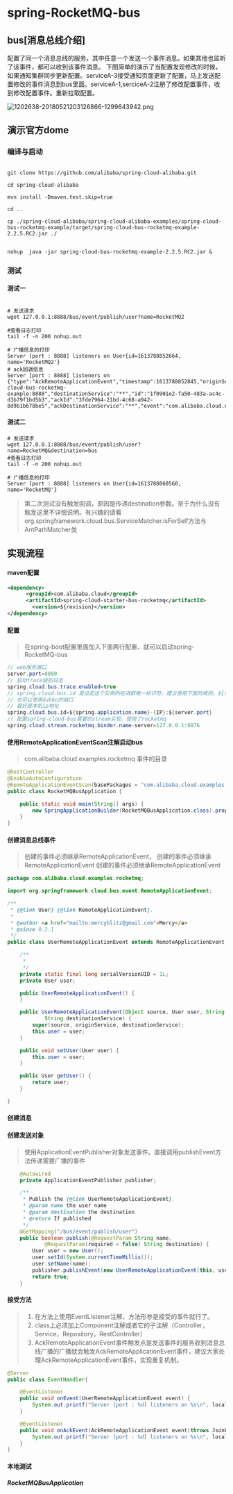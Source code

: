# spring-RocketMQ-bus

## bus[消息总线介绍]
配置了同一个消息总线的服务，其中任意一个发送一个事件消息。如果其他也监听了该事件，都可以收到该事件消息。
下图简单的演示了当配置发现修改的时候，如果通知集群同步更新配置。serviceA-3接受通知页面更新了配置，马上发送配置修改的事件消息到bus里面。serviceA-1,serciceA-2注册了修改配置事件，收到修改配置事件。重新拉取配置。


![1202638-20180521203126866-1299643942.png](https://cdn.nlark.com/yuque/0/2021/png/1509048/1613234725918-604aa261-8ea7-4a62-baff-43db475a379f.png#align=left&display=inline&height=580&margin=%5Bobject%20Object%5D&name=1202638-20180521203126866-1299643942.png&originHeight=580&originWidth=968&size=70094&status=done&style=none&width=968)



## 演示官方dome

### 编译与启动
```shell

git clone https://github.com/alibaba/spring-cloud-alibaba.git

cd spring-cloud-alibaba

mvn install -Dmaven.test.skip=true

cd ..

cp ./spring-cloud-alibaba/spring-cloud-alibaba-examples/spring-cloud-bus-rocketmq-example/target/spring-cloud-bus-rocketmq-example-2.2.5.RC2.jar ./


nohup  java -jar spring-cloud-bus-rocketmq-example-2.2.5.RC2.jar &

```
### 测试

#### 测试一
```shell

# 发送请求
wget 127.0.0.1:8888/bus/event/publish/user?name=RocketMQ2

#查看日志打印
tail -f -n 200 nohup.out

# 广播信息的打印
Server [port : 8888] listeners on User{id=1613788852664, name='RocketMQ2'}
# ack回调信息
Server [port : 8888] listeners on {"type":"AckRemoteApplicationEvent","timestamp":1613788852845,"originService":"spring-cloud-bus-rocketmq-example:8888","destinationService":"**","id":"1f0901e2-fa50-483a-ac4c-d3b79f1bd5b3","ackId":"3fde7964-21bd-4c68-a942-8d9b1b678be5","ackDestinationService":"**","event":"com.alibaba.cloud.examples.rocketmq.UserRemoteApplicationEvent"}
```


#### 测试二
```shell
# 发送请求
wget 127.0.0.1:8888/bus/event/publish/user?name=RocketMQ&destination=bus
#查看日志打印
tail -f -n 200 nohup.out

# 广播信息的打印
Server [port : 8888] listeners on User{id=1613788060560, name='RocketMQ'}

```
> 第二次测试没有触发回调，原因是传递destination参数。至于为什么没有触发这里不详细说明。有兴趣的请看org.springframework.cloud.bus.ServiceMatcher.isForSelf方法与AntPathMatcher类

## 实现流程
#### maven配置
```xml
<dependency>
      <groupId>com.alibaba.cloud</groupId>
      <artifactId>spring-cloud-starter-bus-rocketmq</artifactId>
  		<version>${revision}</version>
</dependency>
```


#### 配置
> 在spring-boot配置里面加入下面两行配置，就可以启动spring-RocketMQ-bus

```java
// web服务端口
server.port=8080
// 启动trace级别日志
spring.cloud.bus.trace.enabled=true
// spring.cloud.bus.id 是设定这个实例的在进群唯一标识符。建议使用下面的规则。${项目名}:${服务端口}
// 也可以使用dubbo的端口
// 最好是本机ip地址
spring.cloud.bus.id=${spring.application.name}-{IP}:${server.port}
// 配置spring-cloud-bus需要的stream实现，使用了rocketmq
spring.cloud.stream.rocketmq.binder.name-server=127.0.0.1:9876

```
#### 使用RemoteApplicationEventScan注解启动bus
> com.alibaba.cloud.examples.rocketmq 事件的目录

```java
@RestController
@EnableAutoConfiguration
@RemoteApplicationEventScan(basePackages = "com.alibaba.cloud.examples.rocketmq")
public class RocketMQBusApplication {

	public static void main(String[] args) {
		new SpringApplicationBuilder(RocketMQBusApplication.class).properties("IP").run(args);
	}
}
```
#### 创建消息总线事件


>  创建的事件必须继承RemoteApplicationEvent，
>  创建的事件必须继承RemoteApplicationEvent
>  创建的事件必须继承RemoteApplicationEvent

```java
package com.alibaba.cloud.examples.rocketmq;

import org.springframework.cloud.bus.event.RemoteApplicationEvent;

/**
 * {@link User} {@link RemoteApplicationEvent}.
 *
 * @author <a href="mailto:mercyblitz@gmail.com">Mercy</a>
 * @since 0.2.1
 */
public class UserRemoteApplicationEvent extends RemoteApplicationEvent {

	/**
	 * 
	 */
	private static final long serialVersionUID = 1L;
	private User user;

	public UserRemoteApplicationEvent() {
	}

	public UserRemoteApplicationEvent(Object source, User user, String originService,
			String destinationService) {
		super(source, originService, destinationService);
		this.user = user;
	}

	public void setUser(User user) {
		this.user = user;
	}

	public User getUser() {
		return user;
	}

}
```
#### 创建消息


#### 创建发送对象
> 使用ApplicationEventPublisher对象发送事件。直接调用publishEvent方法传递需要广播的事件

```java
	@Autowired
	private ApplicationEventPublisher publisher;

	/**
	 * Publish the {@link UserRemoteApplicationEvent}.
	 * @param name the user name
	 * @param destination the destination
	 * @return If published
	 */
	@GetMapping("/bus/event/publish/user")
	public boolean publish(@RequestParam String name,
			@RequestParam(required = false) String destination) {
		User user = new User();
		user.setId(System.currentTimeMillis());
		user.setName(name);
		publisher.publishEvent(new UserRemoteApplicationEvent(this, user, originService, destination));
		return true;
	}
```




#### 接受方法
> 1. 在方法上使用EventListener注解，方法形参是接受的事件就行了。
> 1. class上必须加上Component注解或者它的子注解（Controller，Service，Repository，RestController）
> 1. AckRemoteApplicationEvent事件触发点是发送事件的服务收到消息总线广播的广播就会触发AckRemoteApplicationEvent事件，建议大家处理AckRemoteApplicationEvent事件，实现重复机制。

```java
@Server
public class EventHandler{

    @EventListener
    public void onEvent(UserRemoteApplicationEvent event) {
        System.out.printf("Server [port : %d] listeners on %s\n", localServerPort,event.getUser());
    }

    @EventListener
    public void onAckEvent(AckRemoteApplicationEvent event)throws JsonProcessingException {
        System.out.printf("Server [port : %d] listeners on %s\n", localServerPort,objectMapper.writeValueAsString(event));
    }
}
```


#### 本地测试
##### RocketMQBusApplication

